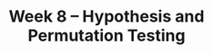---
title: Week 8 – Hypothesis and Permutation Testing
weekNumber: 8
days:
    - date: 2025-5-19
      events: 
        - name: LEC 20
          type: lecture
          title: Hypothesis Testing and Total Variation Distance
          url:
          html:
          podcast:
          readings:
            - name: CIT 11.2
              url: https://inferentialthinking.com/chapters/11/2/Multiple_Categories.html
            - name: 11.4
              url: https://inferentialthinking.com/chapters/11/4/Error_Probabilities.html
          keywords: fair or unfair coin, p-value, midterm exam scores, Alameda County jury, TVD
        - name: DISC 8
          type: disc
          title: The Central Limit Theorem and Hypothesis Testing
          url:
        - name: HW 5
          type: hw
          title: The Normal Distribution and the Central Limit Theorem
          url: http://datahub.ucsd.edu/user-redirect/git-sync?repo=https://github.com/dsc-courses/dsc10-2025-sp&subPath=homeworks/hw5/hw5.ipynb
    - date: 2025-5-21
      events: 
        - name: LEC 21
          type: lecture
          title: TVD, Hypothesis Testing, and Permutation Testing
          url:
          html:
          podcast:
          readings:
            - name: CIT 12.0-12.1
              url: https://inferentialthinking.com/chapters/12/Comparing_Two_Samples.html
          keywords: confidence intervals for hypothesis testing, body temperature, smoking/babies
        - name: QUIZ 4
          type: quiz
          title: Quiz 4 covers Lectures 17-20
    - date: 2025-5-22
      events:
        - name: LAB 6
          type: lab
          title: Hypothesis Testing
          url:
    - date: 2025-5-23
      events: 
        - name: LEC 22
          type: lecture
          title: Permutation Testing
          url:
          html:
          podcast:
          readings:
            - name: CIT 12.3
              url: https://inferentialthinking.com/chapters/12/3/Deflategate.html
          keywords: smoking/babies, np.random.permutation, shuffling, Deflategate
---